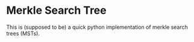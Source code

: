 # Merkle Search Tree

This is (supposed to be) a quick python implementation of merkle search trees
(MSTs).

